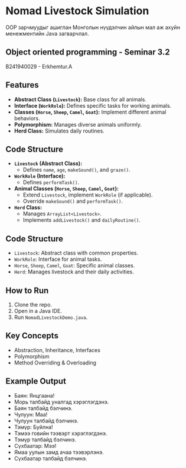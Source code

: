 # Nomad Livestock Simulation

OOP зарчмуудыг ашиглан Монголын нүүдэлчин айлын мал аж ахуйн менежментийн Java загварчлал.

## Object oriented programming - Seminar 3.2

B241940029 - Erkhemtur.A

## Features

- **Abstract Class (`Livestock`):** Base class for all animals.
- **Interface (`WorkRole`):** Defines specific tasks for working animals.
- **Classes (`Horse`, `Sheep`, `Camel`, `Goat`):** Implement different animal behaviors.
- **Polymorphism:** Manages diverse animals uniformly.
- **Herd Class:** Simulates daily routines.

## Code Structure

- **`Livestock` (Abstract Class):**
    - Defines `name`, `age`, `makeSound()`, and `graze()`.
- **`WorkRole` (Interface):**
    - Defines `performTask()`.
- **Animal Classes (`Horse`, `Sheep`, `Camel`, `Goat`):**
    - Extend `Livestock`, implement `WorkRole` (if applicable).
    - Override `makeSound()` and `performTask()`.
- **`Herd` Class:**
    - Manages `ArrayList<Livestock>`.
    - Implements `addLivestock()` and `dailyRoutine()`.

## Code Structure

- `Livestock`: Abstract class with common properties.
- `WorkRole`: Interface for animal tasks.
- `Horse`, `Sheep`, `Camel`, `Goat`: Specific animal classes.
- `Herd`: Manages livestock and their daily activities.

## How to Run

1.  Clone the repo.
2.  Open in a Java IDE.
3.  Run `NomadLivestockDemo.java`.

## Key Concepts

- Abstraction, Inheritance, Interfaces
- Polymorphism
- Method Overriding & Overloading

## Example Output

- Баян: Янцгаана!
- Морь талбайд уналгад хэрэглэгдэнэ.
- Баян талбайд бэлчинэ.
- Чулуун: Маа!
- Чулуун талбайд бэлчинэ.
- Тэмүр: Буйлна!
- Тэмээ говийн тээвэрт хэрэглэгдэнэ.
- Тэмүр талбайд бэлчинэ.
- Сүхбаатар: Мээ!
- Ямаа уулын замд ачаа тээвэрлэнэ.
- Сүхбаатар талбайд бэлчинэ.
